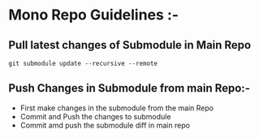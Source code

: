 # Mono Repo Guidelines :- 

## Pull latest changes of Submodule in Main Repo
```
git submodule update --recursive --remote
```

## Push Changes in Submodule from main Repo:- 

- First make changes in the submodule from the main Repo
- Commit and Push the changes to submodule
- Commit amd push the submodule diff in main repo